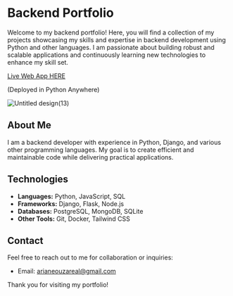 # Backend Portfolio

Welcome to my backend portfolio! Here, you will find a collection of my projects showcasing my skills and expertise in backend development using Python and other languages. I am passionate about building robust and scalable applications and continuously learning new technologies to enhance my skill set.



[Live Web App HERE](https://arianedev.pythonanywhere.com/)


(Deployed in Python Anywhere)


![Untitled design(13)](https://github.com/user-attachments/assets/d4bff66f-b4eb-4e07-bfc6-443039d20416)

## About Me
I am a backend developer with experience in Python, Django, and various other programming languages. My goal is to create efficient and maintainable code while delivering practical applications.

## Technologies
- **Languages:** Python, JavaScript, SQL
- **Frameworks:** Django, Flask, Node.js
- **Databases:** PostgreSQL, MongoDB, SQLite
- **Other Tools:** Git, Docker, Tailwind CSS


## Contact
Feel free to reach out to me for collaboration or inquiries:
- Email: arianeouzareal@gmail.com


Thank you for visiting my portfolio!
